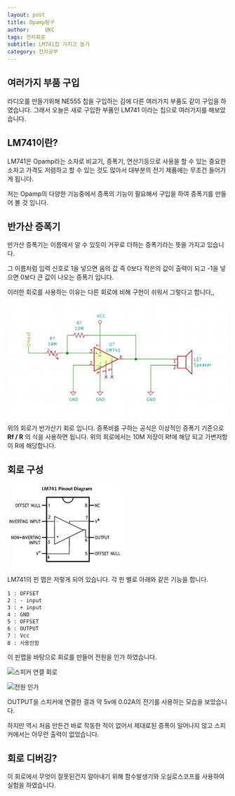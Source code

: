 ```yaml
---
layout: post
title: Opamp탐구
author:     UKC
tags: 전자회로
subtitle: LM741칩 가지고 놀기 
category: 전자공부
---
```


## 여러가지 부품 구입

라디오를 만들기위해 NE555 칩을 구입하는 김에 다른 여러가지 부품도 같이 구입을 하였습니다. 그래서 오늘은 새로 구입한 부품인 LM741 이라는 칩으로 여러가지를 해보았습니다.

## LM741이란?

LM741은 Opamp라는 소자로 비교기, 증폭기, 연산기등으로 사용을 할 수 있는 중요한 소자고
가격도 저렴하고 할 수 있는 것도 많아서 대부분의 전기 제품에는 무조건 들어가게 됩니다.

저는 Opamp의 다양한 기능중에서 증폭의 기능이 필요해서 구입을 하여 증폭기를 만들어 볼 것 입니다.

## 반가산 증폭기 

반가산 증폭기는 이름에서 알 수 있듯이 거꾸로 더하는 증폭기라는 뜻을 가지고 있습니다. 

그 이름처럼 입력 신호로 1을 넣으면 음의 값 즉 0보다 작은의 값이 출력이 되고 -1을 넣으면 0보다 큰 값이 나오는 증폭기 입니다. 

이러한 회로를 사용하는 이유는 다른 회로에 비해 구현이 쉬워서 그렇다고 합니다,,

![회로도](/img/2019-05-13/LM741.png)

위의 회로가 반가산기 회로 입니다. 증폭비를 구하는 공식은 이상적인 증폭기 기준으로 **Rf / R** 의 식을 사용하면 됩니다. 위의 회로에서는 10M 저장이 Rf에 해당 되고 가변저항이 R에 해당합니다. 

## 회로 구성

![LM741_pinmap](/img/2019-05-13/LM741_pinmap.png)

LM741의 핀 맵은 저렇게 되어 있습니다. 각 핀 별로 아래와 같은 기능을 합니다.

	1 : OFFSET
	2 : - input
	3 : + input
	4 : GND
	5 : OFFSET
	6 : OUTPUT
	7 : Vcc
	8 : 사용안함 

이 핀맵을 바탕으로 회로를 만들어 전원을 인가 하였습니다.

![스피커 연결 회로](/img/2019-05-13/speaker_cul.jpg)

![전원 인가](/img/2019-05-13/volt.jpg)

OUTPUT을 스피커에 연결한 결과 약 5v에 0.02A의 전기를 사용하는 모습을 보았습니다. 

하지만 역시 처음 만든건 바로 작동한 적이 없어서 제대로된 증폭이 일어나지 않고 스피커에서는 아무런 출력이 없었습니다.

## 회로 디버깅?

이 회로에서 무엇이 잘못된건지 알아내기 위해 함수발생기와 오실로스코프를 사용하여 실험을 하였습니다.



